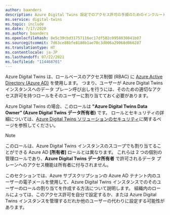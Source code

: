 ```yaml
---
author: baanders
description: Azure Digital Twins 設定でのアクセス許可の手順のためのインクルード ファイル
ms.service: digital-twins
ms.topic: include
ms.date: 7/17/2020
ms.author: baanders
ms.openlocfilehash: 8e5c39cbd31757116ec17df502c0958830841b07
ms.sourcegitcommit: 7d63ce88bfe8188b1ae70c3d006a29068d066287
ms.translationtype: HT
ms.contentlocale: ja-JP
ms.lasthandoff: 07/22/2021
ms.locfileid: "114468701"
---
```

Azure Digital Twins は、ロールベースのアクセス制御 (RBAC) に [Azure Active Directory (Azure AD)](../articles/active-directory/fundamentals/active-directory-whatis.md) を使用します。 つまり、ユーザーが Azure Digital Twins インスタンスへのデータ プレーン呼び出しを行うには、そのための適切なアクセス許可を持つロールをそのユーザーに割り当てておく必要があります。

Azure Digital Twins の場合、このロールは **"Azure Digital Twins Data Owner" (Azure Digital Twins データ所有者)** です。 ロールとセキュリティの詳細については、[Azure Digital Twins ソリューションのセキュリティ](../articles/digital-twins/concepts-security.md)に関するページを参照してください。

> [!NOTE]
> このロールは、Azure Digital Twins インスタンスのスコープでも割り当てることができる Azure AD **[所有者]** ロールとは異なります。 これらは 2 つの個別の管理ロールであり、**Azure Digital Twins データ所有者** で許可されるデータ プレーンへのアクセス機能は所有者に付与されません。

このセクションでは、Azure サブスクリプションの Azure AD テナント内のユーザーの電子メールを使用して、Azure Digital Twins インスタンスでのそのユーザーのロールの割り当てを作成する方法について説明します。 組織内のロールによっては、このアクセス許可を自分で設定するか、または Azure Digital Twins インスタンスを管理するだれか他のユーザーの代わりに設定する可能性があります。